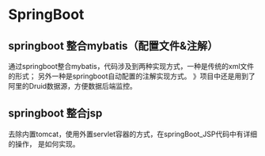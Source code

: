# SpringBoot
## springboot 整合mybatis（配置文件&注解）
 通过springboot整合mybatis，代码涉及到两种实现方式，一种是传统的xml文件的形式；
 另外一种是springboot自动配置的注解实现方式。
 》项目中还是用到了阿里的Druid数据源，方便数据后端监控。
## springboot 整合jsp
 去除内置tomcat，使用外置servlet容器的方式，在springBoot_JSP代码中有详细的操作，
 是如何实现。
